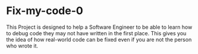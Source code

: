 # Fix-my-code-0

This Project is designed to help a Software Engineer to be able to learn how to debug code they may not have written in the first place. This gives you the idea of how real-world code can be fixed even if you are not the person who wrote it.
